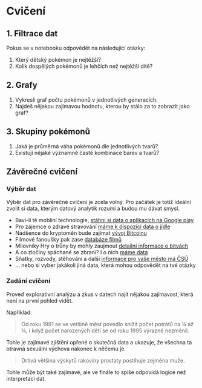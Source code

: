# Cvičení

## 1. Filtrace dat

Pokus se v notebooku odpovědět na následující otázky:

1. Který dětský pokémon je nejtěžší?
2. Kolik dospělých pokémonů je lehčích než nejtěžší dítě?

## 2. Grafy

1. Vykresli graf počtu pokémonů v jednotlivých generacích.
2. Najdeš nějakou zajímavou hodnotu, kterou by stálo za to zobrazit jako graf?

## 3. Skupiny pokémonů

1. Jaká je průměrná váha pokémonů dle jednotlivých tvarů?
2. Existují nějaké významně časté kombinace barev a tvarů?

## Závěrečné cvičení

### Výběr dat

Výběr dat pro závěrečné cvičení je zcela volný. Pro začátek je totiž ideální
zvolit si data, kterým datový analytik rozumí a budou mu dávat smysl.

* Baví-li tě mobliní technologie, [stáhni si data o aplikacích na Google play](https://www.kaggle.com/lava18/google-play-store-apps)
* Pro zájemce o zdravé stravování [máme k dispozici data o jídle](https://www.kaggle.com/openfoodfacts/world-food-facts)
* Nadšence do kryptoměn bude zajímat [vývoj Bitcoinu](https://www.kaggle.com/mczielinski/bitcoin-historical-data)
* Filmové fanoušky pak zase [databáze filmů](https://www.kaggle.com/tmdb/tmdb-movie-metadata#tmdb_5000_movies.csv)
* Milovníky Hry o trůny by mohly zaujmout [detailní informace o bitvách](https://www.kaggle.com/mylesoneill/game-of-thrones#battles.csv)
* A co zločiny spáchané se zbraní? I o nich [máme data](https://www.kaggle.com/jameslko/gun-violence-data)
* Sňatky, rozvody, stěhování a další [informace pro vaše město má ČSÚ](https://www.czso.cz/csu/czso/databaze-demografickych-udaju-za-obce-cr)
* … nebo si vyber jakákoli jiná data, která mohou odpovědět na tvé otázky

### Zadání cvičení

Proveď explorativní analýzu a zkus v datech najít nějakou zajímavost, která není
na první pohled vidět.

Například:

> Od roku 1991 se ve vetšině měst povedlo snižit počet potratů na ¼ až ⅕, i když
počet narozených dětí se od roku 1995 výrazně nezměnil.

Tohle je zajímavé zjištění opřené o skutečná data a ukazuje, že všechna
ta otravná sexuální výchova nakonec k něčemu je.

> Drtivá většina výskytů rakoviny prostaty postihuje zejména muže.

Tohle může být také zajímavé, ale ve finále to spíše odpovídá logice než
interpretaci dat.
